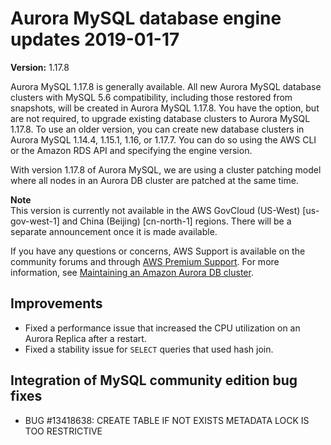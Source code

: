 # Aurora MySQL database engine updates 2019\-01\-17<a name="AuroraMySQL.Updates.1178"></a>

**Version:** 1\.17\.8

Aurora MySQL 1\.17\.8 is generally available\. All new Aurora MySQL database clusters with MySQL 5\.6 compatibility, including those restored from snapshots, will be created in Aurora MySQL 1\.17\.8\. You have the option, but are not required, to upgrade existing database clusters to Aurora MySQL 1\.17\.8\. To use an older version, you can create new database clusters in Aurora MySQL 1\.14\.4, 1\.15\.1, 1\.16, or 1\.17\.7\. You can do so using the AWS CLI or the Amazon RDS API and specifying the engine version\. 

With version 1\.17\.8 of Aurora MySQL, we are using a cluster patching model where all nodes in an Aurora DB cluster are patched at the same time\. 

**Note**  
 This version is currently not available in the AWS GovCloud \(US\-West\) \[us\-gov\-west\-1\] and China \(Beijing\) \[cn\-north\-1\] regions\. There will be a separate announcement once it is made available\. 

If you have any questions or concerns, AWS Support is available on the community forums and through [AWS Premium Support](http://aws.amazon.com/support)\. For more information, see [Maintaining an Amazon Aurora DB cluster](USER_UpgradeDBInstance.Maintenance.md)\.

## Improvements<a name="AuroraMySQL.Updates.1178.Improvements"></a>
+  Fixed a performance issue that increased the CPU utilization on an Aurora Replica after a restart\. 
+  Fixed a stability issue for `SELECT` queries that used hash join\. 

## Integration of MySQL community edition bug fixes<a name="AuroraMySQL.Updates.1178.Patches"></a>
+  BUG \#13418638: CREATE TABLE IF NOT EXISTS METADATA LOCK IS TOO RESTRICTIVE 